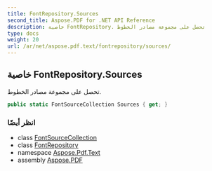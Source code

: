 ```yaml
---
title: FontRepository.Sources
second_title: Aspose.PDF for .NET API Reference
description: خاصية FontRepository. تحصل على مجموعة مصادر الخطوط
type: docs
weight: 20
url: /ar/net/aspose.pdf.text/fontrepository/sources/
---
```

## خاصية FontRepository.Sources

تحصل على مجموعة مصادر الخطوط.

```csharp
public static FontSourceCollection Sources { get; }
```

### انظر أيضًا

* class [FontSourceCollection](../../fontsourcecollection/)
* class [FontRepository](../)
* namespace [Aspose.Pdf.Text](../../../aspose.pdf.text/)
* assembly [Aspose.PDF](../../../)